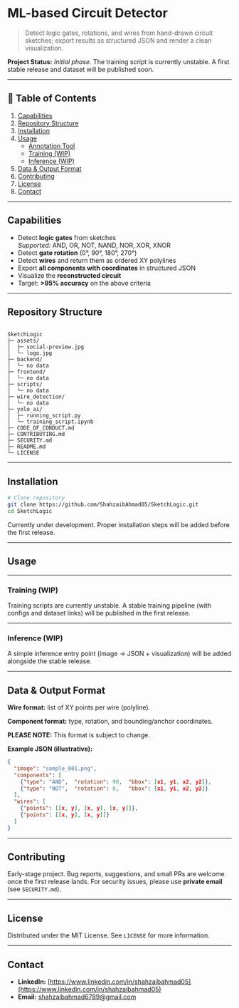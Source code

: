 # ML-based Circuit Detector

> Detect logic gates, rotations, and wires from hand-drawn circuit sketches; export results as structured JSON and render a clean visualization.

**Project Status:** *Initial phase.* The training script is currently unstable. A first stable release and dataset will be published soon.

---

## 📌 Table of Contents
1. [Capabilities](#capabilities)
2. [Repository Structure](#repository-structure)
3. [Installation](#installation)
4. [Usage](#usage)
    - [Annotation Tool](#annotation-tool)
    - [Training (WIP)](#training-wip)
    - [Inference (WIP)](#inference-wip)
5. [Data & Output Format](#data--output-format)
6. [Contributing](#contributing)
7. [License](#license)
8. [Contact](#contact)

---

## Capabilities
- Detect **logic gates** from sketches  
  *Supported:* AND, OR, NOT, NAND, NOR, XOR, XNOR
- Detect **gate rotation** (0°, 90°, 180°, 270°)
- Detect **wires** and return them as ordered XY polylines
- Export **all components with coordinates** in structured JSON
- Visualize the **reconstructed circuit**
- Target: **>95% accuracy** on the above criteria

---

## Repository Structure
```

SketchLogic
├─ assets/
│  ├─ social-preview.jpg
│  └─ logo.jpg
├─ backend/
│  └─ no data
├─ frontend/
│  └─ no data
├─ scripts/
│  └─ no data
├─ wire_detection/
│  └─ no data
├─ yolo_ai/
│  ├─ running_script.py
│  └─ training_script.ipynb
├─ CODE_OF_CONDUCT.md
├─ CONTRIBUTING.md
├─ SECURITY.md
├─ README.md
└─ LICENSE

````

---

## Installation
```bash
# Clone repository
git clone https://github.com/ShahzaibAhmad05/SketchLogic.git
cd SketchLogic
````
Currently under development. Proper installation steps will be added before the first release.

---

## Usage

---

### Training (WIP)

Training scripts are currently unstable. A stable training pipeline (with configs and dataset links) will be published in the first release.

---

### Inference (WIP)

A simple inference entry point (image → JSON + visualization) will be added alongside the stable release.

---

## Data & Output Format

**Wire format:** list of XY points per wire (polyline).

**Component format:** type, rotation, and bounding/anchor coordinates.

**PLEASE NOTE:** This format is subject to change.

**Example JSON (illustrative):**

```json
{
  "image": "sample_001.png",
  "components": [
    {"type": "AND",  "rotation": 90,  "bbox": [x1, y1, x2, y2]},
    {"type": "NOT",  "rotation": 0,   "bbox": [x1, y1, x2, y2]}
  ],
  "wires": [
    {"points": [[x, y], [x, y], [x, y]]},
    {"points": [[x, y], [x, y]]}
  ]
}
```

---

## Contributing

Early-stage project. Bug reports, suggestions, and small PRs are welcome once the first release lands.
For security issues, please use **private email** (see `SECURITY.md`).

---

## License

Distributed under the MIT License. See `LICENSE` for more information.

---

## Contact

* **LinkedIn:** [https://www.linkedin.com/in/shahzaibahmad05](https://www.linkedin.com/in/shahzaibahmad05)
* **Email:** [shahzaibahmad6789@gmail.com](mailto:shahzaibahmad6789@gmail.com)

